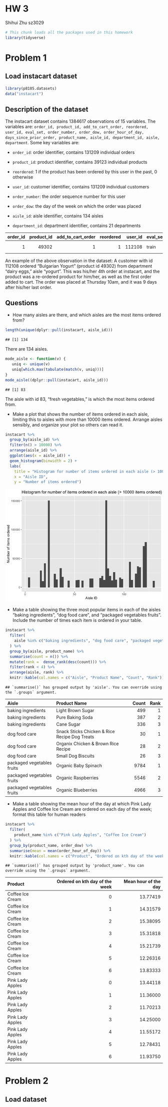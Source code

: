 HW 3
================
Shihui Zhu sz3029

``` r
# This chunk loads all the packages used in this homework
library(tidyverse)
```

# Problem 1

## Load instacart dataset

``` r
library(p8105.datasets)
data("instacart")
```

## Description of the dataset

The instacart dataset contains 1384617 observations of 15 variables. The
variables are:
`order_id, product_id, add_to_cart_order, reordered, user_id, eval_set, order_number, order_dow, order_hour_of_day, days_since_prior_order, product_name, aisle_id, department_id, aisle, department`.
Some key variables are:

-   `order_id`: order identifier, contains 131209 individual orders

-   `product_id`: product identifier, contains 39123 individual products

-   `reordered`: 1 if the product has been ordered by this user in the
    past, 0 otherwise

-   `user_id`: customer identifier, contains 131209 individual customers

-   `order_number`: the order sequence number for this user

-   `order_dow`: the day of the week on which the order was placed

-   `aisle_id`: aisle identifier, contains 134 aisles

-   `department_id`: department identifier, contains 21 departments

| order\_id | product\_id | add\_to\_cart\_order | reordered | user\_id | eval\_set | order\_number | order\_dow | order\_hour\_of\_day | days\_since\_prior\_order | product\_name    | aisle\_id | department\_id | aisle  | department |
|----------:|------------:|---------------------:|----------:|---------:|:----------|--------------:|-----------:|---------------------:|--------------------------:|:-----------------|----------:|---------------:|:-------|:-----------|
|         1 |       49302 |                    1 |         1 |   112108 | train     |             4 |          4 |                   10 |                         9 | Bulgarian Yogurt |       120 |             16 | yogurt | dairy eggs |

An example of the above observation in the dataset: A customer with id
112108 ordered “Bulgarian Yogurt” (product id 49302) from department
“dairy eggs,” aisle “yogurt”. This was his/her 4th order at instacart,
and the product was a re-ordered product for him/her, as well as the
first order added to cart. The order was placed at Thursday 10am, and it
was 9 days after his/her last order.

## Questions

-   How many aisles are there, and which aisles are the most items
    ordered from?

``` r
length(unique(dplyr::pull(instacart, aisle_id)))
```

    ## [1] 134

There are 134 aisles.

``` r
mode_aisle <- function(v) {
   uniq <- unique(v)
   uniq[which.max(tabulate(match(v, uniq)))]
}
mode_aisle((dplyr::pull(instacart, aisle_id)))
```

    ## [1] 83

The aisle with id 83, “fresh vegetables,” is which the most items
ordered from.

-   Make a plot that shows the number of items ordered in each aisle,
    limiting this to aisles with more than 10000 items ordered. Arrange
    aisles sensibly, and organize your plot so others can read it.

``` r
instacart %>%
  group_by(aisle_id) %>%
  filter(n() > 10000) %>%
  arrange(aisle_id) %>%
  ggplot(aes(x = aisle_id)) +
  geom_histogram(binwidth = 2) +
  labs(
    title = "Histogram for number of items ordered in each aisle (> 10000 items ordered)",
    x = "Aisle ID",
    y = "Number of items ordered")
```

![](p8105_hw3_sz3029_files/figure-gfm/unnamed-chunk-4-1.png)<!-- -->

-   Make a table showing the three most popular items in each of the
    aisles “baking ingredients”, “dog food care”, and “packaged
    vegetables fruits”. Include the number of times each item is ordered
    in your table.

``` r
instacart %>%
  filter(
    aisle %in% c("baking ingredients", "dog food care", "packaged vegetables fruits")
  ) %>%
  group_by(aisle, product_name) %>%
  summarise(count = n()) %>%
  mutate(rank =  dense_rank(desc(count))) %>%
  filter(rank < 4) %>% 
  arrange(aisle, rank) %>%
  knitr::kable(col.names = c("Aisle", "Product Name", "Count", "Rank"))
```

    ## `summarise()` has grouped output by 'aisle'. You can override using the `.groups` argument.

| Aisle                      | Product Name                                  | Count | Rank |
|:---------------------------|:----------------------------------------------|------:|-----:|
| baking ingredients         | Light Brown Sugar                             |   499 |    1 |
| baking ingredients         | Pure Baking Soda                              |   387 |    2 |
| baking ingredients         | Cane Sugar                                    |   336 |    3 |
| dog food care              | Snack Sticks Chicken & Rice Recipe Dog Treats |    30 |    1 |
| dog food care              | Organix Chicken & Brown Rice Recipe           |    28 |    2 |
| dog food care              | Small Dog Biscuits                            |    26 |    3 |
| packaged vegetables fruits | Organic Baby Spinach                          |  9784 |    1 |
| packaged vegetables fruits | Organic Raspberries                           |  5546 |    2 |
| packaged vegetables fruits | Organic Blueberries                           |  4966 |    3 |

-   Make a table showing the mean hour of the day at which Pink Lady
    Apples and Coffee Ice Cream are ordered on each day of the week;
    format this table for human readers

``` r
instacart %>%
  filter(
    product_name %in% c("Pink Lady Apples", "Coffee Ice Cream")
  ) %>%
  group_by(product_name, order_dow) %>%
  summarise(mean = mean(order_hour_of_day)) %>%
  knitr::kable(col.names = c("Product", "Ordered on kth day of the week", "Mean hour of the day"))
```

    ## `summarise()` has grouped output by 'product_name'. You can override using the `.groups` argument.

| Product          | Ordered on kth day of the week | Mean hour of the day |
|:-----------------|-------------------------------:|---------------------:|
| Coffee Ice Cream |                              0 |             13.77419 |
| Coffee Ice Cream |                              1 |             14.31579 |
| Coffee Ice Cream |                              2 |             15.38095 |
| Coffee Ice Cream |                              3 |             15.31818 |
| Coffee Ice Cream |                              4 |             15.21739 |
| Coffee Ice Cream |                              5 |             12.26316 |
| Coffee Ice Cream |                              6 |             13.83333 |
| Pink Lady Apples |                              0 |             13.44118 |
| Pink Lady Apples |                              1 |             11.36000 |
| Pink Lady Apples |                              2 |             11.70213 |
| Pink Lady Apples |                              3 |             14.25000 |
| Pink Lady Apples |                              4 |             11.55172 |
| Pink Lady Apples |                              5 |             12.78431 |
| Pink Lady Apples |                              6 |             11.93750 |

# Problem 2

## Load dataset
